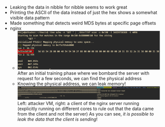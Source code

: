 - Leaking the data in nibble for nibble seems to work great
- Printing the ASCII of the data instead of just the hex shows a somewhat visible data pattern
- Made something that detects weird MDS bytes at specific page offsets
- nginx
	- ![image.png](../assets/image_1709313027017_0.png)
	  After an initial training phase where we bombard the server with request for a few seconds, we can find the physical address
	- Knowing the physical address, we can leak memory!
	  ![image.png](../assets/image_1709312806194_0.png)
	  Left: attacker VM, right: a client of the nginx server running (explicitly running on different cores to rule out that the data came from the client and not the server)
	  As you can see, *it is possible to leak the data that the client is sending*!
